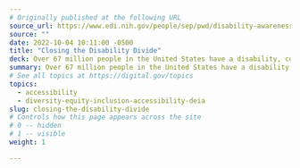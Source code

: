 ```yaml
---
# Originally published at the following URL
source_url: https://www.edi.nih.gov/people/sep/pwd/disability-awareness-2022
source: ""
date: 2022-10-04 10:11:00 -0500
title: "Closing the Disability Divide"
deck: Over 67 million people in the United States have a disability, constituting the largest diversity group in the country. Despite decades of advocacy and struggle, people with disabilities continue to experience significant gaps in health and well-being, educational attainment, employment, and wealth compared to people without disabilities. These gaps have been termed the “disability divide.” The purpose of this year’s National Disability Employment Awareness campaign at the National Institutes of Health is to educate staff regarding the divide and to celebrate those who help close the disability divide by advocating for people with disabilities. 
summary: Over 67 million people in the United States have a disability, constituting the largest diversity group in the country. Despite decades of advocacy and struggle, people with disabilities continue to experience significant gaps in health and well-being, educational attainment, employment, and wealth compared to people without disabilities. These gaps have been termed the “disability divide.” The purpose of this year’s National Disability Employment Awareness campaign at the National Institutes of Health is to educate staff regarding the divide and to celebrate those who help close the disability divide by advocating for people with disabilities.
# See all topics at https://digital.gov/topics
topics:
  - accessibility
  - diversity-equity-inclusion-accessibility-deia
slug: closing-the-disability-divide
# Controls how this page appears across the site
# 0 -- hidden
# 1 -- visible
weight: 1

---
```

